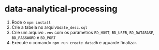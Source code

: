 # data-analytical-processing

1) Rode o `npm install`
2) Crie a tabela no arquivo`date_desc.sql`
3) Crie um arquivo `.env` com os parâmetros `BD_HOST`, `BD_USER`, `BD_DATABASE`, `BD_PASSWORD` e `BD_PORT`
4) Execute o comando `npm run create_datadb` e aguarde finalizar.
